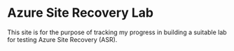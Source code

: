 # Azure Site Recovery Lab

This site is for the purpose of tracking my progress in building a suitable lab for testing Azure Site Recovery (ASR).
